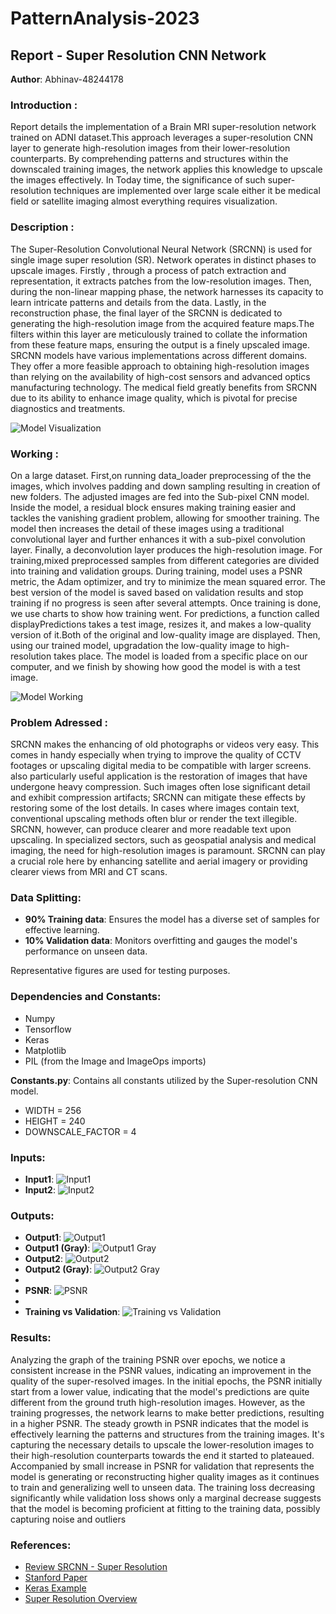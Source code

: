 # PatternAnalysis-2023
## Report - Super Resolution CNN Network
**Author**: Abhinav-48244178

### Introduction :

Report details the implementation of a Brain MRI super-resolution network trained on ADNI dataset.This approach leverages a super-resolution CNN layer to generate high-resolution images from their lower-resolution counterparts. By comprehending patterns and structures within the downscaled training images, the network applies this knowledge to upscale the images effectively. In Today time, the significance of such super-resolution techniques are implemented over large scale either it be medical field or satellite imaging almost everything requires visualization.
         
### Description :
                   
The Super-Resolution Convolutional Neural Network (SRCNN) is used for single image super resolution (SR). Network operates in distinct phases to upscale images.
Firstly , through a process of patch extraction and representation, it extracts patches from the low-resolution images.
Then, during the non-linear mapping phase, the network harnesses its capacity to learn intricate patterns and details from the data.
Lastly, in the reconstruction phase, the final layer of the SRCNN is dedicated to generating the high-resolution image from the acquired feature maps.The filters within this layer are meticulously trained to collate the information from these feature maps, ensuring the output is a finely upscaled image.               
SRCNN models have various implementations across different domains. They offer a more feasible approach to obtaining high-resolution images than relying on the availability of high-cost sensors and advanced optics manufacturing technology. The medical field greatly benefits from SRCNN due to its ability to enhance image quality, which is pivotal for precise diagnostics and treatments.  

![Model Visualization](Images/Model.png)


### Working :

On a large dataset. First,on running data_loader preprocessing of the the images, which involves padding and down sampling resulting in creation of new folders. The adjusted images are fed into the Sub-pixel CNN model. Inside the model, a residual block ensures making training easier and tackles the vanishing gradient problem, allowing for smoother training. The model then increases the detail of these images using a traditional convolutional layer and further enhances it with a sub-pixel convolution layer. Finally, a deconvolution layer produces the high-resolution image.
For training,mixed preprocessed samples from different categories are divided into training and validation groups. During training, model uses a PSNR metric, the Adam optimizer, and try to minimize the mean squared error. The best version of the model is saved based on validation results and stop training if no progress is seen after several attempts. Once training is done, we use charts to show how training went.
For predictions, a function called displayPredictions takes a test image, resizes it, and makes a low-quality version of it.Both of the original and low-quality image are displayed. Then, using our trained model, upgradation the low-quality image to high-resolution takes place. The model is loaded from a specific place on our computer, and we finish by showing how good the model is with a test image.

![Model Working](Images/SRCNN.png)

### Problem Adressed :

SRCNN makes the enhancing of old photographs or videos very easy. This comes in handy especially when trying to improve the quality of CCTV footages or upscaling digital media to be compatible with larger screens. also particularly useful application is the restoration of images that have undergone heavy compression. Such images often lose significant detail and exhibit compression artifacts; SRCNN can mitigate these effects by restoring some of the lost details. In cases where images contain text, conventional upscaling methods often blur or render the text illegible. SRCNN, however, can produce clearer and more readable text upon upscaling. In specialized sectors, such as geospatial analysis and medical imaging, the need for high-resolution images is paramount. SRCNN can play a crucial role here by enhancing satellite and aerial imagery or providing clearer views from MRI and CT scans.


### Data Splitting:
 
- **90% Training data**: Ensures the model has a diverse set of samples for effective learning.
- **10% Validation data**: Monitors overfitting and gauges the model's performance on unseen data.

Representative figures are used for testing purposes.


### Dependencies and Constants: 

- Numpy
- Tensorflow
- Keras
- Matplotlib
- PIL (from the Image and ImageOps imports)

**Constants.py**: Contains all constants utilized by the Super-resolution CNN model.

- WIDTH = 256
- HEIGHT = 240
- DOWNSCALE_FACTOR = 4

### Inputs: 

- **Input1**: ![Input1](Input_output_samples/Input1.png)
- **Input2**: ![Input2](Input_output_samples/Input2.png)


### Outputs: 

- **Output1**: ![Output1](Input_output_samples/Output1.png)
- **Output1 (Gray)**: ![Output1 Gray](Input_output_samples/Output1gray.png)
- **Output2**: ![Output2](Input_output_samples/Output2.png)
- **Output2 (Gray)**: ![Output2 Gray](Input_output_samples/Output2gray.png)
- 
- **PSNR**: ![PSNR](Images/PSNR.png)
- 
- **Training vs Validation**: ![Training vs Validation](Images/training_plot.png)

### Results: 

Analyzing the graph of the training PSNR over epochs, we notice a consistent increase in the PSNR values, indicating an improvement in the quality of the super-resolved images. In the initial epochs, the PSNR initially start from a lower value, indicating that the model's predictions are quite different from the ground truth high-resolution images. However, as the training progresses, the network learns to make better predictions, resulting in a higher PSNR.
The steady growth in PSNR indicates that the model is effectively learning the patterns and structures from the training images. It's capturing the necessary details to upscale the lower-resolution images to their high-resolution counterparts towards the end it started to plateaued.
Accompanied by small increase in PSNR for validation that represents the model is generating or reconstructing higher quality images as it continues to train and generalizing well to unseen data.
The training loss decreasing significantly while validation loss shows only a marginal decrease suggests that the model is becoming proficient at fitting to the training data, possibly capturing noise and outliers

### References:

- [Review SRCNN - Super Resolution](https://medium.com/coinmonks/review-srcnn-super-resolution-3cb3a4f67a7c)
- [Stanford Paper](https://cs229.stanford.edu/proj2020spr/report/Garber_Grossman_Johnson-Yu.pdf)
- [Keras Example](https://keras.io/examples/vision/super_resolution_sub_pixel/)
- [Super Resolution Overview](https://homepages.inf.ed.ac.uk/rbf/CVonline/LOCAL_COPIES/AV1011/Super_Resolution_CVonline.pdf)
